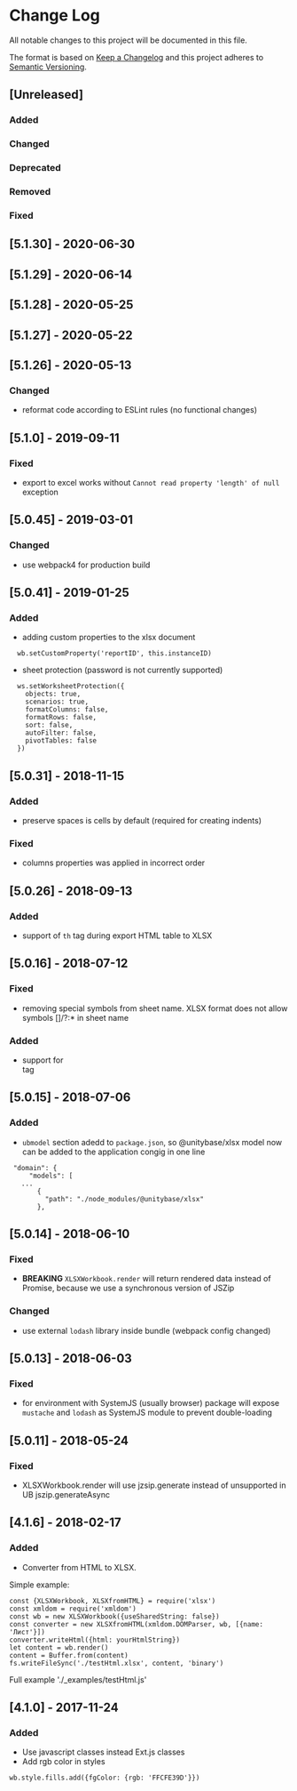 # Change Log
All notable changes to this project will be documented in this file.

The format is based on [Keep a Changelog](http://keepachangelog.com/)
and this project adheres to [Semantic Versioning](http://semver.org/).

## [Unreleased]
### Added

### Changed

### Deprecated

### Removed

### Fixed

## [5.1.30] - 2020-06-30
## [5.1.29] - 2020-06-14
## [5.1.28] - 2020-05-25
## [5.1.27] - 2020-05-22
## [5.1.26] - 2020-05-13
### Changed
 - reformat code according to ESLint rules (no functional changes)

## [5.1.0] - 2019-09-11
### Fixed
 - export to excel works without `Cannot read property 'length' of null` exception

## [5.0.45] - 2019-03-01
### Changed
 - use webpack4 for production build

## [5.0.41] - 2019-01-25
### Added
  - adding custom properties to the xlsx document
```
  wb.setCustomProperty('reportID', this.instanceID)
```
 - sheet protection (password is not currently supported)
```
  ws.setWorksheetProtection({
    objects: true,
    scenarios: true,
    formatColumns: false,
    formatRows: false,
    sort: false,
    autoFilter: false,
    pivotTables: false
  })
```

## [5.0.31] - 2018-11-15
### Added
 - preserve spaces is cells by default (required for creating indents)

### Fixed
 - columns properties was applied in incorrect order

## [5.0.26] - 2018-09-13
### Added
 - support of `th` tag during export HTML table to XLSX

## [5.0.16] - 2018-07-12
### Fixed
 - removing special symbols from sheet name. XLSX format does not allow symbols []/\?:* in sheet name

### Added
- support for <br/> tag

## [5.0.15] - 2018-07-06
### Added
- `ubmodel` section adedd to `package.json`, so @unitybase/xlsx model now
 can be added to the application congig in one line
 ```
  "domain": {
      "models": [
	...
        {
          "path": "./node_modules/@unitybase/xlsx"
        },
 ```

## [5.0.14] - 2018-06-10
### Fixed
- **BREAKING** `XLSXWorkbook.render` will return rendered data instead of Promise,
 because we use a synchronous version of JSZip
### Changed
- use external `lodash` library inside bundle (webpack config changed)

## [5.0.13] - 2018-06-03
### Fixed
- for environment with SystemJS (usually browser) package will expose
 `mustache` and `lodash` as SystemJS module to prevent double-loading

## [5.0.11] - 2018-05-24
### Fixed
- XLSXWorkbook.render will use jzsip.generate instead of unsupported in UB jszip.generateAsync

## [4.1.6] - 2018-02-17
### Added
- Converter from HTML to XLSX.

Simple example:
```
const {XLSXWorkbook, XLSXfromHTML} = require('xlsx')
const xmldom = require('xmldom')
const wb = new XLSXWorkbook({useSharedString: false})
const converter = new XLSXfromHTML(xmldom.DOMParser, wb, [{name: 'Лист'}])
converter.writeHtml({html: yourHtmlString})
let content = wb.render()
content = Buffer.from(content)
fs.writeFileSync('./testHtml.xlsx', content, 'binary')
```

Full example './_examples/testHtml.js'

## [4.1.0] - 2017-11-24
### Added
- Use javascript classes instead Ext.js classes
- Add rgb color in styles

```
wb.style.fills.add({fgColor: {rgb: 'FFCFE39D'}})
```

